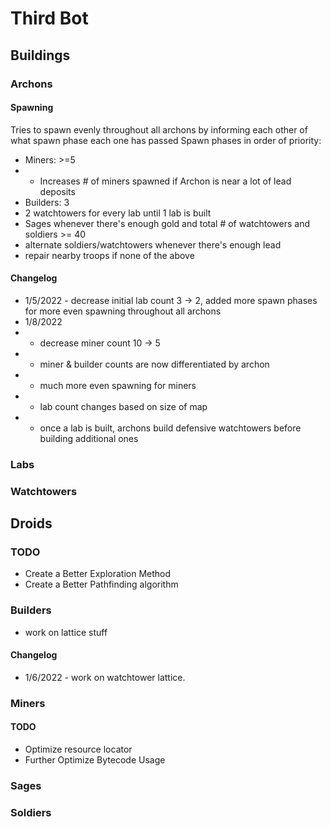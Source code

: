 # Third Bot

## Buildings
### Archons
#### Spawning
Tries to spawn evenly throughout all archons by informing each other of what spawn phase each one has passed
Spawn phases in order of priority:
- Miners: >=5
- - Increases # of miners spawned if Archon is near a lot of lead deposits
- Builders: 3
- 2 watchtowers for every lab until 1 lab is built
- Sages whenever there's enough gold and total # of watchtowers and soldiers >= 40
- alternate soldiers/watchtowers whenever there's enough lead
- repair nearby troops if none of the above

#### Changelog
- 1/5/2022 - decrease initial lab count 3 -> 2, added more spawn phases for more even spawning throughout all archons
- 1/8/2022
- - decrease miner count 10 -> 5
- - miner & builder counts are now differentiated by archon
- - much more even spawning for miners
- - lab count changes based on size of map
- - once a lab is built, archons build defensive watchtowers before building additional ones

### Labs
### Watchtowers
## Droids
### TODO
- Create a Better Exploration Method
- Create a Better Pathfinding algorithm
### Builders
- work on lattice stuff
#### Changelog
- 1/6/2022 - work on watchtower lattice.
### Miners
#### TODO
- Optimize resource locator
- Further Optimize Bytecode Usage
### Sages
### Soldiers

